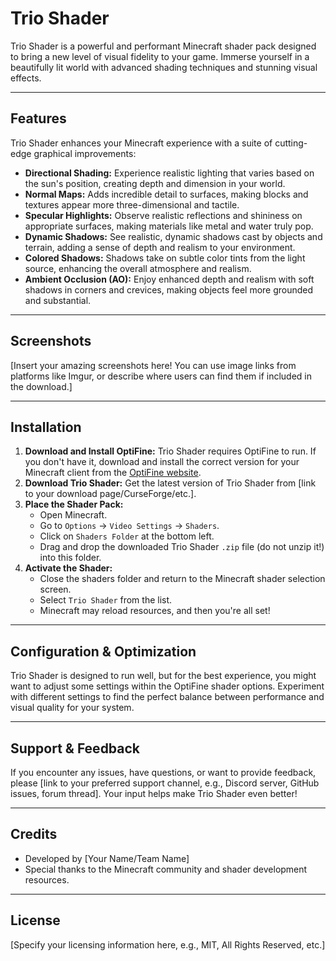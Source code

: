# Trio Shader

Trio Shader is a powerful and performant Minecraft shader pack designed to bring a new level of visual fidelity to your game. Immerse yourself in a beautifully lit world with advanced shading techniques and stunning visual effects.

---

## Features

Trio Shader enhances your Minecraft experience with a suite of cutting-edge graphical improvements:

* **Directional Shading:** Experience realistic lighting that varies based on the sun's position, creating depth and dimension in your world.
* **Normal Maps:** Adds incredible detail to surfaces, making blocks and textures appear more three-dimensional and tactile.
* **Specular Highlights:** Observe realistic reflections and shininess on appropriate surfaces, making materials like metal and water truly pop.
* **Dynamic Shadows:** See realistic, dynamic shadows cast by objects and terrain, adding a sense of depth and realism to your environment.
* **Colored Shadows:** Shadows take on subtle color tints from the light source, enhancing the overall atmosphere and realism.
* **Ambient Occlusion (AO):** Enjoy enhanced depth and realism with soft shadows in corners and crevices, making objects feel more grounded and substantial.

---

## Screenshots

[Insert your amazing screenshots here! You can use image links from platforms like Imgur, or describe where users can find them if included in the download.]

---

## Installation

1.  **Download and Install OptiFine:** Trio Shader requires OptiFine to run. If you don't have it, download and install the correct version for your Minecraft client from the [OptiFine website](https://optifine.net/downloads).
2.  **Download Trio Shader:** Get the latest version of Trio Shader from [link to your download page/CurseForge/etc.].
3.  **Place the Shader Pack:**
    * Open Minecraft.
    * Go to `Options` -> `Video Settings` -> `Shaders`.
    * Click on `Shaders Folder` at the bottom left.
    * Drag and drop the downloaded Trio Shader `.zip` file (do not unzip it!) into this folder.
4.  **Activate the Shader:**
    * Close the shaders folder and return to the Minecraft shader selection screen.
    * Select `Trio Shader` from the list.
    * Minecraft may reload resources, and then you're all set!

---

## Configuration & Optimization

Trio Shader is designed to run well, but for the best experience, you might want to adjust some settings within the OptiFine shader options. Experiment with different settings to find the perfect balance between performance and visual quality for your system.

---

## Support & Feedback

If you encounter any issues, have questions, or want to provide feedback, please [link to your preferred support channel, e.g., Discord server, GitHub issues, forum thread]. Your input helps make Trio Shader even better!

---

## Credits

* Developed by [Your Name/Team Name]
* Special thanks to the Minecraft community and shader development resources.

---

## License

[Specify your licensing information here, e.g., MIT, All Rights Reserved, etc.]
